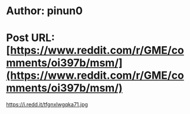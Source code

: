 # Author: pinun0
# Post URL: [https://www.reddit.com/r/GME/comments/oi397b/msm/](https://www.reddit.com/r/GME/comments/oi397b/msm/)


https://i.redd.it/tfgnxlwgqka71.jpg